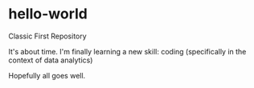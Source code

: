 # hello-world
Classic First Repository

It's about time. I'm finally learning a new skill: coding (specifically in the context of data analytics)

Hopefully all goes well.

